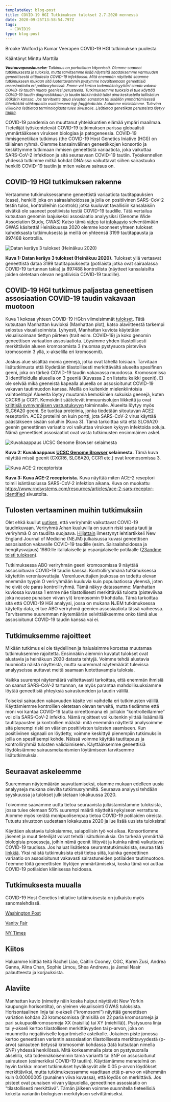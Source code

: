 ```yaml
---
templateKey: blog-post
title: COVID-19 HGI Tutkimuksen tulokset 2.7.2020 mennessä
date: 2020-09-25T13:58:54.797Z
tags:
  - COVID19
type: blog-post
---
```

Brooke Wolford ja Kumar Veerapen COVID-19 HGI tutkimuksen puolesta

Kääntänyt Minttu Marttila

<small>
<em>
<strong>Vastuuvapauslauseke:</strong> Tutkimus on parhaillaan käynnissä. Olemme saaneet tutkimuksesta jo tuloksia, mutta tarvitsemme lisää näytteitä saadaksemme varmuuden geneettisestä alttiudesta COVID-19 infektiossa. Mitä enemmän näytteitä saamme tutkimukseen mukaan sitä luotettavammin pystymme havaitsemaan geneettisiä assosiaatioita eri potilasryhmissä. Emme voi kertoa todennäkoisyyttäsi saada vakava COVID-19 taudin muoto geeniesi perusteella. Tutkimuksemme tuloksia ei tule käyttää COVID-19 taudin diagnostiikkaan ja taudin lääkinnästä tulisi aina keskustella laillistetun lääkärin kanssa. Jos tarvitsette apua sivuston sanaston tai sisällön ymmärtämisessä lähettäkää sähkopostia osoitteeseen hgi-faq@icda.bio. Autamme mielellämme. Tulevina viikkoina lisätietoa terminologiasta tulee sivustolle. Lisätietoa genetiikan perusteista löytyy <a href="https://medlineplus.gov/genetics/understanding/" target="_blank" rel="noopener noreferrer">täältä</a>.
</em>
</small>

COVID-19 pandemia on muuttanut yhteiskuntien elämää ympäri maailmaa. Tieteilijät työskentelevät COVID-19 tutkimuksen parissa globaalisti ymmärtääkseen viruksen biologiaa ja patogeneesia. COVID-19 ihmisgenetiikan tutkimus (the COVID-19 Host Genetics Iniative (HGI)) on tällainen ryhmä. Olemme kansainvälinen geneetikkojen konsortio ja keskittymme tutkimaan ihmisen geneettistä variaatiota, joka vaikuttaa SARS-CoV-2 infektioon ja sitä seuraavaan COVID-19 tautiin. Työskennellen yhdessä tutkimme mitkä kohdat DNA:ssa vaikuttavat siihen sairastuuko henkilö COVID-19 tautiin ja miten vakava sairaus on.

## COVID-19 HGI tutkimuksen rakenne

Vertaamme tutkimuksessamme geneettistä variaatiota tautitapauksien (case), henkilö joka on sairaalahoidossa ja jolla on positiivinen SARS-CoV-2 testin tulos, kontrolleihin (controls) jotka kuuluvat tavallisiin kansalaisiin eivätkä ole saaneet positiivista testiä COVID-19 taudille. Tätä vertailua kutsutaan genomin laajuiseksi assosiaatio analyysiksi (Genome Wide Association Study, GWAS) Katso tämä [video](https://www.youtube.com/watch?v=cgyc55JhdcM) tai [infokaavio](https://www.broadinstitute.org/visuals/explainer-genome-wide-association-studies) selventämään GWAS käsitettä! Heinäkuussa 2020 olemme koonneet yhteen tulokset kahdeksasta tutkimuksesta ja meillä on yhteensä 3199 tautitapausta ja 897488 kontrollia.

![ Datan keräys 3 tulokset (Heinäkuu 2020)](/img/scicomm_blog_post_20200924.png)

<figcaption class="manual-md-inline-caption">
<strong>Kuva 1: Datan keräys 3 tulokset (Heinäkuu 2020).</strong> Tulokset yllä vertaavat geneettistä dataa 3199 tautitapauksesta (potilaista jotka ovat sairaalassa COVID-19 tartunnan takia)
ja 897488 kontrollista (näytteet kansalaisilta joiden oletetaan olevan negatiivisia COVID-19 taudille).
</figcaption>

## COVID-19 HGI tutkimus paljastaa geneettisen assosiaation COVID-19 taudin vakavaan muotoon

Kuva 1 kokoaa yhteen COVID-19 HGI:n viimeisimmät [tulokset](/results/). Tätä kutsutaan Manhattan kuvioksi (Manhattan plot), katso alaviitteestä tarkempi selostus visualisoinnista. Lyhyesti, Manhattan kuviota käytetään visualisoimaan tiettyn piirteen (trait esim. COVID-19) ja koko genomin geneettisen variaation assosiaatiota. Löysimme yhden tilastollisesti merkittävän alueen kromosomista 3 (huomaa pystysuora pisteviiva kromosomin 3 yllä, x-akselilla eri kromosomit).

Joskus alue sisältää monia geenejä, jotka ovat lähellä toisiaan. Tarvitaan lisätutkimusta että löydetään tilastollisesti merkittävältä alueelta spesifinen geeni, joka on tärkeä COVID-19 taudin vakavassa muodossa. Kromosomissa 3 identifioidulla alueella on 3 geeniä (Kuvassa 2 on listattu kaikki geenit). Ei ole selvää mikä geeneistä kapealla alueella on assosioitunut COVID-19 vakavan tautimuodon kanssa. Meillä on kuitenkin mielenkiintoisia vaihtoehtoja! Alueelta löytyy muutamia kemokiinien sukuisia geenejä, kuten CXCR6 ja CCR1. Kemokiinit säätelevät immuunisolujen liikkeitä ja ovat [kriittisiä synnynnäisen vastustukyvyn](https://www.ncbi.nlm.nih.gov/pmc/articles/PMC4448619/) toiminnalle. Alueelta löytyy myös SLC6A20 geeni. Se tuottaa proteiinia, jonka tiedetään sitoutuvan ACE2 reseptoriin. ACE2 proteiini on kuin portti, jota SARS-CoV-2 virus käyttää päästäkseen sisään soluihin (Kuva 3). Tämä tarkoittaa sitä että SLC6A20 geenin geneettinen variaatio voi vaikuttaa viruksen kykyyn infektoida soluja. Nämä geneettiset assosiaatiot ovat vasta tutkimusten ensimmäinen askel.

![Kuvakaappaus  UCSC Genome Browser selaimesta](/img/hgt_genome_32a4d_7bc390.jpg)

<figcaption class="manual-md-inline-caption">
<strong>Kuva 2: Kuvakaappaus  <a href="https://genome.ucsc.edu" target="_blank" rel="noopener noreferrer">UCSC Genome Browser</a> selaimesta.</strong> Tämä kuva näyttää missä geenit (CXCR6, SLC6A20, CCR1 etc.) ovat kromosomissa 3.
</figcaption>

![Kuva ACE-2 receptorista](/img/unnamed.png)

<figcaption class="manual-md-inline-caption">
<strong>Kuva 3: Kuva ACE-2 receptorista.</strong> Kuva näyttää miten ACE-2 reseptori toimii isäntäsolussa SARS-CoV-2 infektion aikana. Kuva on muokattu <a href="https://www.rndsystems.com/resources/articles/ace-2-sars-receptor-identified" target="_blank" rel="noopener noreferrer">https://www.rndsystems.com/resources/articles/ace-2-sars-receptor-identified</a> sivustolta.
</figcaption>

## Tulosten vertaaminen muihin tutkimuksiin

Olet ehkä kuullut [uutisen](https://www.cnn.com/2020/07/16/health/blood-types-coronavirus-wellness-scn/index.html), että veriryhmät vaikuttavat COVID-19 taudinkuvaan. Veriryhmä A:han kuuluvilla on suurin riski saada tauti ja veriryhmä O on taudilta suojaava. [Hiljattain](https://www.nejm.org/doi/full/10.1056/NEJMoa2020283) ilmestynyt lehtiartikkeli New England Journal of Medicine (NEJM) julkaisussa kuvasi geneettisen assosiaation vakavalle COVID-19 taudille (esim. Sairaalahoidossa ja hengitysvajaus) 1980:lle italialaiselle ja espanjalaiselle potilaalle ([23andme toisti tuloksen](https://www.medrxiv.org/content/10.1101/2020.09.04.20188318v1)).

Tutkimuksessa ABO veriryhmän geeni kromosomissa 9 näyttää assosioituvan COVID-19 taudin kanssa. Kontrolliryhmänä tutkimuksessa käytettiin verenluovuttajia. Verenluovuttajien joukossa on todettu olevan enemmän tyypin O veriryhmään kuuluvia kuin populaatiossa yleensä, joten he eivät ole paras kontrolliryhmä. Tämä näkyy datassamme: Manhattan kuviossa kuvassa 1 emme näe tilastollisesti merkittävää tulosta (pisteviivaa joka nousee punaisen viivan yli) kromosomin 9 kohdalla. Tämä tarkoittaa sitä että COVID-19 HGI analyysi, jossa on mukana NJEM tutkimuksessa käytetty data, ei tue ABO veriryhmä geenien assosiaatiota tässä vaiheessa. Tarvitsemme suuremman näytemäärän selvittääksemme onko tämä alue assosioitunut COVID-19 taudin kanssa vai ei.

## Tutkimuksemme rajoitteet

Mikään tutkimus ei ole täydellinen ja haluaisimme korostaa muutamaa tutkimuksemme rajoitetta. Ensinnäkin aiemmin kuvatut tulokset ovat alustavia ja heinäkuun 2020 datasta tehtyjä. Voimme tehdä alustavia huomioita näistä näytteistä, mutta suuremmat näytemäärät tulevissa analyyseissa auttavat meitä saamaan luotettavampia tuloksia.

Vaikka suurempi näytemäärä valitettavasti tarkoittaa, että enemmän ihmisiä on saanut SARS-CoV-2 tartunnan, se myös parantaa mahdollisuuksiamme löytää geneettisiä yhteyksiä sairastuneiden ja taudin välillä.

Toiseksi sairauden vakavuuden käsite voi vaihdella eri tutkimusten välillä. Käyttämiemme kontrollien oletetaan olevan terveitä, mutta tiedämme että moni voi kantaa COVID-19 tautia oireettomana eli joillakin “kontrolleillamme” voi olla SARS-CoV-2 infektio. Nämä rajoitteet voi kuitenkin ylittää lisäämällä tautitapausten ja kontrollien määrää: mitä enemmän näytteitä analysoimme sitä pienempi riski on väärien positiivisten tulosten saamiseen. Kun positiivinen signaali on löydetty, voimme keskittyä pienempiin tutkimuksiin joilla on spesifisempi kohde. Näissä voimme käyttää tautitapaus ja kontrolliryhmiä tulosten validoimiseen. Käyttääksemme geneettisiä löydöksiämme sairausmekanismien löytämiseen tarvitsemme lisätutkimuksia.

## Seuraavat askeleemme

Suuremman näytemäärän saavuttamiseksi, otamme mukaan edelleen uusia analyyseja mukana olevilta tutkimusryhmiltä. Seuraava analyysi tehdään syyskuussa ja tulokset julkistetaan lokakuussa 2020.

Toivomme saavamme uutta tietoa seuraavista julkistamistamme tuloksista, jossa tulee olemaan 50% suurempi määrä näytteitä nykyiseen verrattuna. Aiomme myös kerätä monipuolisempaa tietoa COVID-19 potilaiden oireista. Tutustu sivustoon uudestaan lokakuussa 2020 ja lue lisää uusista tuloksista!

Käyttäen alustavia tuloksiamme, salapoliisin työ voi alkaa. Konsortiomme jäsenet ja muut tieteilijät voivat tehdä lisätutkimuksia. On tarkeää ymmärtää biologisia prosesseja, joihin nämä geenit liittyvät ja kuinka nämä vaikuttavat COVID-19 taudissa. Jos haluat lisätietoa seurantatutkimuksista, seuraa tätä [linkkiä](/blog/2020-06-29-in-silico-follow-up-results/). Yksi näistä tutkimuksista etsii tietoa siitä, kuinka geneettinen variaatio on assosioitunut vakavasti sairastuneiden potilaiden tautimuotoon. Teemme töitä geneettisten löytöjen ymmärtämiseksi, koska tämä voi auttaa COVID-19 potilaiden kliinisessa hoidossa.

## Tutkimuksesta muualla

COVID-19 Host Genetics Initiative tutkimuksesta on julkaistu myös sanomalehdissä.

[Washington Post](https://www.washingtonpost.com/opinions/2020/04/27/covid-19-quickly-kills-some-while-others-dont-show-symptoms-can-genetics-explain-this/)

[Vanity Fair](https://www.vanityfair.com/news/2020/04/genetic-chances-of-dying-from-coronavirus)

[NY Times](https://www.nytimes.com/2020/06/03/health/coronavirus-blood-type-genetics.html)

## Kiitos

Haluamme kiittää teitä Rachel Liao, Caitlin Cooney, CGC, Karen Zusi, Andrea Ganna, Alina Chan, Sophie Limou, Shea Andrews, ja Jamal Nasir palautteesta ja korjauksista.

## Alaviite

Manhattan kuvio (nimetty näin koska huiput näyttävät New Yorkin kaupungin horisontilta), on yleinen visualisointi GWAS tuloksista. Horisontaalinen linja tai x-akseli (“kromosomi”) näyttää geneettisen variation kohdan 23 kromosomissa (ihmisillä on 22 paria kromosomeja ja pari sukupuolikromosomeja XX (naisilla) tai XY (miehillä)). Pystysuora linja tai y-akseli kertoo tilastollisen merkittävyyden tai p-arvon, joka on muunnettu negatiiviselle logaritmiselle asteikolle. Jokainen piste jonossa kertoo geneettisen variantin assosiaation tilastollisesta merkittavyydestä (p-arvo) sairauteen tietyssä kromosomin kohdassa (tätä kutsutaan nimella SNP) yhdessä henkilössä. Mitä korkeammalla piste on pystysuoralla akselilla, sitä todennäköisemmin tämä variantti tai SNP on assosioitunut sairauteen (esimerkiksi COVID-19 tautiin). Käyttämämme menetelmä on hyvin tarkka: monet tutkimukset hyväksyvät alle 0.05 p-arvon löydökset merkittäviksi, mutta tutkimuksessamme vaaditaan että p-arvo on vähemmän kuin 0.00000005 (punainen viiva kuvassa), että löydös on merkittävä. Jos pisteet ovat punaisen viivan yläpuolella, geneettinen assosiaatio on “tilastollisesti merkittävä”. Tämän jälkeen voimme suunnitella tieteellisiä kokeita variantin biologisen merkityksen selvittämiseksi.